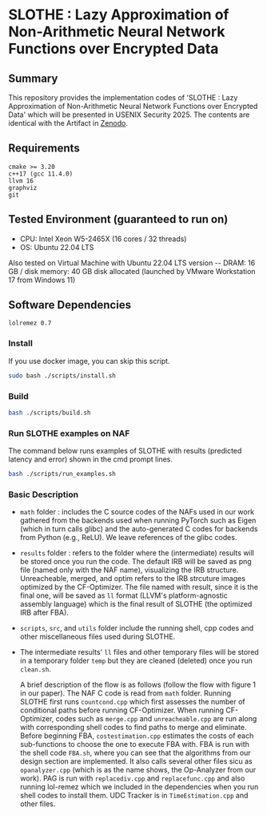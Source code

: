 SLOTHE : Lazy Approximation of Non-Arithmetic Neural Network Functions over Encrypted Data
=========

## Summary
This repository provides the implementation codes of 'SLOTHE : Lazy Approximation of Non-Arithmetic Neural Network Functions over Encrypted Data' which will be presented in USENIX Security 2025.
The contents are identical with the Artifact in [Zenodo](https://zenodo.org/records/15572278).

## Requirements
```
cmake >= 3.20
c++17 (gcc 11.4.0)
llvm 16
graphviz
git
```

## Tested Environment (guaranteed to run on)
* CPU: Intel Xeon W5-2465X (16 cores / 32 threads)
* OS: Ubuntu 22.04 LTS

Also tested on Virtual Machine with Ubuntu 22.04 LTS version -- DRAM: 16 GB / disk memory: 40 GB disk allocated (launched by VMware Workstation 17 from Windows 11)

## Software Dependencies
```
lolremez 0.7
```

### Install 
If you use docker image, you can skip this script.
```bash
sudo bash ./scripts/install.sh
```

### Build
```bash
bash ./scripts/build.sh
```

### Run SLOTHE examples on NAF
The command below runs examples of SLOTHE with results (predicted latency and error) shown in the cmd prompt lines.
```bash
bash ./scripts/run_examples.sh
```

### Basic Description

- `math` folder : includes the C source codes of the NAFs used in our work gathered from the backends used when running PyTorch such as Eigen (which in turn calls glibc) and the auto-generated C codes for backends from Python (e.g., ReLU). We leave references of the glibc codes.
- `results` folder : refers to the folder where the (intermediate) results will be stored once you run the code. The default IRB will be saved as png file (named only with the NAF name), visualizing the IRB structure. Unreacheable, merged, and optim refers to the IRB strcuture images optimized by the CF-Optimizer. The file named with result, since it is the final one, will be saved as `ll` format (LLVM's platform-agnostic assembly language) which is the final result of SLOTHE (the optimized IRB after FBA).
- `scripts`, `src`, and `utils` folder include the running shell, cpp codes and other miscellaneous files used during SLOTHE.
- The intermediate results' `ll` files and other temporary files will be stored in a temporary folder `temp` but they are cleaned (deleted) once you run `clean.sh`.

  A brief description of the flow is as follows (follow the flow with figure 1 in our paper). The NAF C code is read from `math` folder. Running SLOTHE first runs `countcond.cpp` which first assesses the number of conditional paths before running CF-Optimizer. When running CF-Optimizer, codes such as `merge.cpp` and `unreacheable.cpp` are run along with corresponding shell codes to find paths to merge and eliminate. Before beginning FBA, `costestimation.cpp` estimates the costs of each sub-functions to choose the one to execute FBA with. FBA is run with the shell code `FBA.sh`, where you can see that the algorithms from our design section are implemented. It also calls several other files sicu as `opanalyzer.cpp` (which is as the name shows, the Op-Analyzer from our work). PAG is run with `replacediv.cpp` and `replacefunc.cpp` and also running lol-remez which we included in the dependencies when you run shell codes to install them. UDC Tracker is in `TimeEstimation.cpp` and other files.
